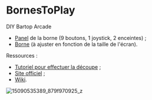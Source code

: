 BornesToPlay
============

DIY Bartop Arcade

* [Panel](layout/panel.svg) de la borne (9 boutons, 1 joystick, 2 enceintes) ;
* [Borne](layout/borne.svg) (à ajuster en fonction de la taille de l'écran).


Ressources :
* [Tutoriel pour effectuer la découpe](http://wiki.dockerspace.fr/doku.php?id=tutoriels:decoupeuselaser) ;
* [Site officiel](http://bornestoplay.fr/) ;
* [Wiki](http://wiki.dockerspace.fr/doku.php?id=projets:bartop).

![15090535389_879f970925_z](https://cloud.githubusercontent.com/assets/119288/5346313/08700b98-7f1f-11e4-9dca-b09c29ac1f43.jpg)

